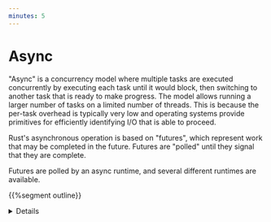 ```yaml
---
minutes: 5
---
```

# Async

"Async" is a concurrency model where multiple tasks are executed concurrently by
executing each task until it would block, then switching to another task that is
ready to make progress. The model allows running a larger number of tasks on a
limited number of threads. This is because the per-task overhead is typically
very low and operating systems provide primitives for efficiently identifying
I/O that is able to proceed.

Rust's asynchronous operation is based on "futures", which represent work that
may be completed in the future. Futures are "polled" until they signal that
they are complete.

Futures are polled by an async runtime, and several different runtimes are
available.

{{%segment outline}}

<details>

 * Python has a similar model in its `asyncio`. However, its `Future` type is
   callback-based, and not polled. Async Python programs require a "loop",
   similar to a runtime in Rust.

 * JavaScript's `Promise` is similar, but again callback-based. The language
   runtime implements the event loop, so many of the details of Promise
   resolution are hidden.

</details>
